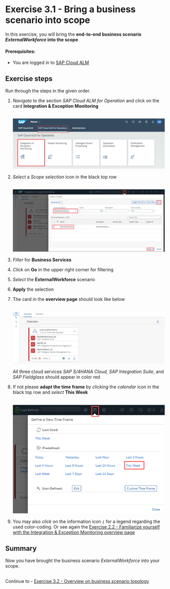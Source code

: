 # Exercise 3.1 - Bring a business scenario into scope

In this exercise, you will bring the **end-to-end business scenario *ExternalWorkforce* into the scope**

#### Prerequisites:

- You are logged in to [SAP Cloud ALM](https://teched22-cloudalm-003.eu10.alm.cloud.sap/launchpad#Shell-home)

## Exercise steps

Run through the steps in the given order.

1.	*Navigate* to the section *SAP Cloud ALM for Operation* and click on the card **Integration & Exception Monitoring**

    <br>![](/exercises/ex1/images/CALMLandingIntExMon.png)

2. *Select* a *Scope selection* icon in the black top row

    <br>![](/exercises/ex3/images/IMScopeSelectionWorkforce.png)
    
3. *Filter* for **Business Services**

4. *Click* on **Go** in the upper right corner for filtering

5. *Select* the **ExternalWorkforce** scenario

6. **Apply** the selection

7. The card in the **overview page** should look like below

    <br>![](/exercises/ex3/images/IMWorkforce.png)
     
    All three cloud services *SAP S/4HANA Cloud, SAP Integration Suite*, and *SAP Fieldglass* should appear in color red
    
8. If not please **adapt the time frame** by *clicking* the *calendar* icon in the black top row and *select* **This Week**

    <br>![](/exercises/ex3/images/IMWorkforceTimeFrame.png)

8. You may also *click* on the information icon *`i`* for a legend regarding the used color-coding. Or see again the [Exercise 2.2 - Familiarize yourself with the Integration & Exception Monitoring overview page](/exercises/ex2/ex22/)
  

## Summary

Now you have brought the business scenario *ExternalWorkforce* into your scope.

<br>Continue to - [Exercise 3.2 - Overview on business scenario topology](/exercises/ex3/ex32/)
